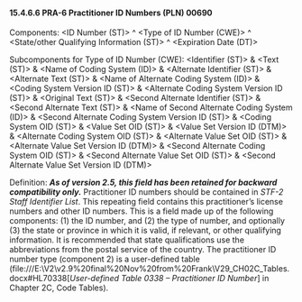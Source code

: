 #### 15.4.6.6 PRA-6 Practitioner ID Numbers (PLN) 00690

Components: &lt;ID Number (ST)> ^ &lt;Type of ID Number (CWE)> ^ &lt;State/other Qualifying Information (ST)> ^ &lt;Expiration Date (DT)>

Subcomponents for Type of ID Number (CWE): &lt;Identifier (ST)> & &lt;Text (ST)> & &lt;Name of Coding System (ID)> & &lt;Alternate Identifier (ST)> & &lt;Alternate Text (ST)> & &lt;Name of Alternate Coding System (ID)> & &lt;Coding System Version ID (ST)> & &lt;Alternate Coding System Version ID (ST)> & &lt;Original Text (ST)> & &lt;Second Alternate Identifier (ST)> & &lt;Second Alternate Text (ST)> & &lt;Name of Second Alternate Coding System (ID)> & &lt;Second Alternate Coding System Version ID (ST)> & &lt;Coding System OID (ST)> & &lt;Value Set OID (ST)> & &lt;Value Set Version ID (DTM)> & &lt;Alternate Coding System OID (ST)> & &lt;Alternate Value Set OID (ST)> & &lt;Alternate Value Set Version ID (DTM)> & &lt;Second Alternate Coding System OID (ST)> & &lt;Second Alternate Value Set OID (ST)> & &lt;Second Alternate Value Set Version ID (DTM)>

Definition: **_As of version 2.5, this field has been retained for backward compatibility only._** Practitioner ID numbers should be contained in _STF-2 Staff Identifier List_. This repeating field contains this practitioner’s license numbers and other ID numbers. This is a field made up of the following components: (1) the ID number, and (2) the type of number, and optionally (3) the state or province in which it is valid, if relevant, or other qualifying information. It is recommended that state qualifications use the abbreviations from the postal service of the country. The practitioner ID number type (component 2) is a user-defined table (file:///E:\V2\v2.9%20final%20Nov%20from%20Frank\V29_CH02C_Tables.docx#HL70338[_User-defined Table 0338 – Practitioner ID Number_] in Chapter 2C, Code Tables).
